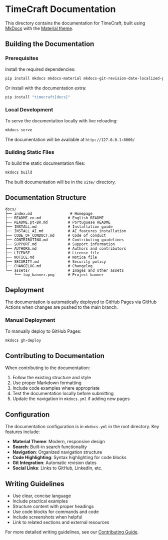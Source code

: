 # TimeCraft Documentation

This directory contains the documentation for TimeCraft, built using [MkDocs](https://www.mkdocs.org/) with the [Material theme](https://squidfunk.github.io/mkdocs-material/).

## Building the Documentation

### Prerequisites

Install the required dependencies:

```bash
pip install mkdocs mkdocs-material mkdocs-git-revision-date-localized-plugin pymdown-extensions
```

Or install with the documentation extra:

```bash
pip install "timecraft[docs]"
```

### Local Development

To serve the documentation locally with live reloading:

```bash
mkdocs serve
```

The documentation will be available at `http://127.0.0.1:8000/`

### Building Static Files

To build the static documentation files:

```bash
mkdocs build
```

The built documentation will be in the `site/` directory.

## Documentation Structure

```
docs/
├── index.md                 # Homepage
├── README.en.md            # English README
├── README.pt-BR.md         # Portuguese README
├── INSTALL.md              # Installation guide
├── INSTALL_AI.md           # AI features installation
├── CODE_OF_CONDUCT.md      # Code of conduct
├── CONTRIBUTING.md         # Contributing guidelines
├── SUPPORT.md              # Support information
├── AUTHORS.md              # Authors and contributors
├── LICENSE                 # License file
├── NOTICE.md               # Notice file
├── SECURITY.md             # Security policy
├── CHANGELOG.md            # Changelog
└── assets/                 # Images and other assets
    └── top_banner.png      # Project banner
```

## Deployment

The documentation is automatically deployed to GitHub Pages via GitHub Actions when changes are pushed to the main branch.

### Manual Deployment

To manually deploy to GitHub Pages:

```bash
mkdocs gh-deploy
```

## Contributing to Documentation

When contributing to the documentation:

1. Follow the existing structure and style
2. Use proper Markdown formatting
3. Include code examples where appropriate
4. Test the documentation locally before submitting
5. Update the navigation in `mkdocs.yml` if adding new pages

## Configuration

The documentation configuration is in `mkdocs.yml` in the root directory. Key features include:

- **Material Theme**: Modern, responsive design
- **Search**: Built-in search functionality
- **Navigation**: Organized navigation structure
- **Code Highlighting**: Syntax highlighting for code blocks
- **Git Integration**: Automatic revision dates
- **Social Links**: Links to GitHub, LinkedIn, etc.

## Writing Guidelines

- Use clear, concise language
- Include practical examples
- Structure content with proper headings
- Use code blocks for commands and code
- Include screenshots when helpful
- Link to related sections and external resources

For more detailed writing guidelines, see our [Contributing Guide](../CONTRIBUTING.md).
